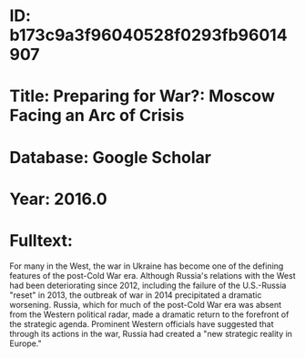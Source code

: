 # ID: b173c9a3f96040528f0293fb96014907
# Title: Preparing for War?: Moscow Facing an Arc of Crisis
# Database: Google Scholar
# Year: 2016.0
# Fulltext:
For many in the West, the war in Ukraine has become one of the defining features of the post-Cold War era.
Although Russia's relations with the West had been deteriorating since 2012, including the failure of the U.S.-Russia "reset" in 2013, the outbreak of war in 2014 precipitated a dramatic worsening.
Russia, which for much of the post-Cold War era was absent from the Western political radar, made a dramatic return to the forefront of the strategic agenda.
Prominent Western officials have suggested that through its actions in the war, Russia had created a "new strategic reality in Europe."